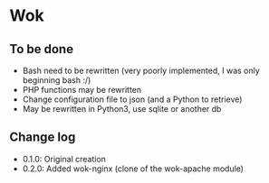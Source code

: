 Wok
===

To be done
----------

- Bash need to be rewritten (very poorly implemented, I was only
  beginning bash :/)
- PHP functions may be rewritten
- Change configuration file to json (and a Python to retrieve)
- May be rewritten in Python3, use sqlite or another db

Change log
----------

- 0.1.0: Original creation
- 0.2.0: Added wok-nginx (clone of the wok-apache module)
